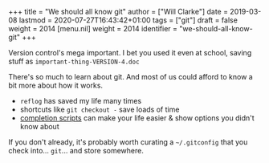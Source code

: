+++
title = "We should all know git"
author = ["Will Clarke"]
date = 2019-03-08
lastmod = 2020-07-27T16:43:42+01:00
tags = ["git"]
draft = false
weight = 2014
[menu.nil]
  weight = 2014
  identifier = "we-should-all-know-git"
+++

Version control's mega important.
I bet you used it even at school, saving stuff as `important-thing-VERSION-4.doc`

There's so much to learn about git. And most of us could afford to know a bit more about how it works.

- `reflog` has saved my life many times
- shortcuts like `git checkout -` save loads of time
- [completion scripts](https://github.com/git/git/tree/master/contrib/completion) can make your life easier & show options you didn't know about

If you don't already, it's probably worth curating a `~/.gitconfig` that you check into... `git`... and store somewhere.
